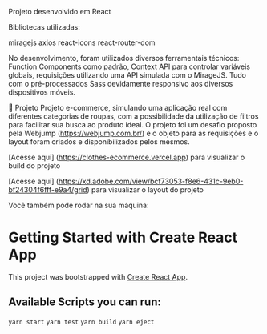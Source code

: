 Projeto desenvolvido em React

Bibliotecas utilizadas:

miragejs
axios
react-icons
react-router-dom

No desenvolvimento, foram utilizados diversos ferramentais técnicos: Function Components como padrão, Context API para controlar variáveis globais, requisições utilizando uma API simulada com o MirageJS. Tudo com o pré-processados Sass devidamente responsivo aos diversos dispositivos móveis.

📝 Projeto
Projeto e-commerce, simulando uma aplicação real com diferentes categorias de roupas, com a possibilidade da utilização de filtros para facilitar sua busca ao produto ideal.
O projeto foi um desafio proposto pela Webjump (https://webjump.com.br/) e o objeto para as requisições e o layout foram criados e disponibilizados pelos mesmos.

[Acesse aqui] (https://clothes-ecommerce.vercel.app) para visualizar o build do projeto

[Acesse aqui] (https://xd.adobe.com/view/bcf73053-f8e6-431c-9eb0-bf24304f6fff-e9a4/grid) para visualizar o layout do projeto

Você também pode rodar na sua máquina:

# Getting Started with Create React App

This project was bootstrapped with [Create React App](https://github.com/facebook/create-react-app).

## Available Scripts you can run:

`yarn start`
`yarn test`
`yarn build`
`yarn eject`
